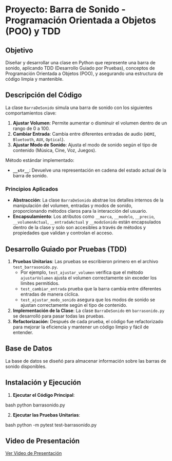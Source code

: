 # Proyecto: Barra de Sonido - Programación Orientada a Objetos (POO) y TDD

## Objetivo

Diseñar y desarrollar una clase en Python que represente una barra de sonido, aplicando TDD (Desarrollo Guiado por Pruebas), conceptos de Programación Orientada a Objetos (POO), y asegurando una estructura de código limpia y mantenible.

## Descripción del Código

La clase `BarraDeSonido` simula una barra de sonido con los siguientes comportamientos clave:

1. **Ajustar Volumen**: Permite aumentar o disminuir el volumen dentro de un rango de 0 a 100.
2. **Cambiar Entrada**: Cambia entre diferentes entradas de audio (`HDMI`, `Bluetooth`, `AUX`, `Optical`).
3. **Ajustar Modo de Sonido**: Ajusta el modo de sonido según el tipo de contenido (Música, Cine, Voz, Juegos).

Método estándar implementado:
- **`__str__`**: Devuelve una representación en cadena del estado actual de la barra de sonido.

### Principios Aplicados

- **Abstracción**: La clase `BarraDeSonido` abstrae los detalles internos de la manipulación del volumen, entradas y modos de sonido, proporcionando métodos claros para la interacción del usuario.
- **Encapsulamiento**: Los atributos como `__marca`, `__modelo`, `__precio`, `__volumenActual`, `__entradaActual` y `__modoSonido` están encapsulados dentro de la clase y solo son accesibles a través de métodos y propiedades que validan y controlan el acceso.

## Desarrollo Guiado por Pruebas (TDD)

1. **Pruebas Unitarias**: Las pruebas se escribieron primero en el archivo `test_barrasonido.py`.
   - Por ejemplo, `test_ajustar_volumen` verifica que el método `ajustarVolumen` ajusta el volumen correctamente sin exceder los límites permitidos.
   - `test_cambiar_entrada` prueba que la barra cambia entre diferentes entradas de manera cíclica.
   - `test_ajustar_modo_sonido` asegura que los modos de sonido se ajustan correctamente según el tipo de contenido.
2. **Implementación de la Clase**: La clase `BarraDeSonido` en `barrasonido.py` se desarrolló para pasar todas las pruebas.
3. **Refactorización**: Después de cada prueba, el código fue refactorizado para mejorar la eficiencia y mantener un código limpio y fácil de entender.

## Base de Datos

La base de datos se diseñó para almacenar información sobre las barras de sonido disponibles.

## Instalación y Ejecución

1. **Ejecutar el Código Principal**:
   
bash
   python barrasonido.py


2. **Ejecutar las Pruebas Unitarias**:
   
bash
   python -m pytest test-barrasonido.py


## Video de Presentación

[Ver Video de Presentación](https://youtu.be/BADQmpgejzo)
